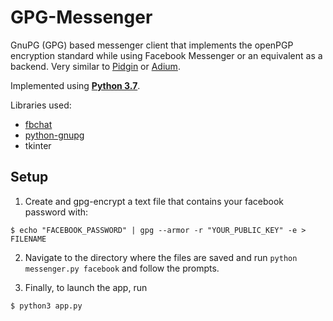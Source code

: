 # GPG-Messenger
GnuPG (GPG) based messenger client that implements the openPGP encryption standard while using Facebook Messenger or an equivalent as a backend. Very similar to [Pidgin](https://pidgin.im/) or [Adium](https://adium.im/).

Implemented using [**Python 3.7**](https://www.python.org/).

Libraries used:
- [fbchat](https://fbchat.readthedocs.io/en/master/)
- [python-gnupg](https://pythonhosted.org/python-gnupg/)
- tkinter

## Setup

1. Create and gpg-encrypt a text file that contains your facebook password with:
```
$ echo "FACEBOOK_PASSWORD" | gpg --armor -r "YOUR_PUBLIC_KEY" -e > FILENAME
```
2. Navigate to the directory where the files are saved and run `python messenger.py facebook`
and follow the prompts.

3. Finally, to launch the app, run
```
$ python3 app.py
```
